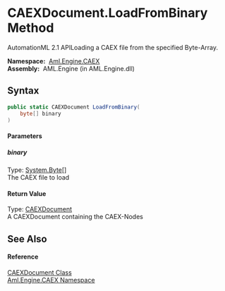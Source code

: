 CAEXDocument.LoadFromBinary Method
==================================
AutomationML 2.1 APILoading a CAEX file from the specified Byte-Array.

  **Namespace:**  [Aml.Engine.CAEX][1]  
  **Assembly:**  AML.Engine (in AML.Engine.dll)

Syntax
------

```csharp
public static CAEXDocument LoadFromBinary(
	byte[] binary
)
```

#### Parameters

##### *binary*
Type: [System.Byte][2][]  
The CAEX file to load

#### Return Value
Type: [CAEXDocument][3]  
 A CAEXDocument containing the CAEX-Nodes 

See Also
--------

#### Reference
[CAEXDocument Class][3]  
[Aml.Engine.CAEX Namespace][1]  

[1]: ../README.md
[2]: https://docs.microsoft.com/dotnet/api/system.byte
[3]: README.md
[4]: https://www.automationml.org
[5]: ../../icons/logoShade.png